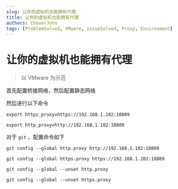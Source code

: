 ```yaml
---
slug: 让你的虚拟机也能拥有代理
title: 让你的虚拟机也能拥有代理
authors: CheverJohn
tags: [ProblemSolved, VMware, issueSolved, Proxy, Environment]
---
```



# 让你的虚拟机也能拥有代理

> 以 VMware 为示范

首先配置桥接网络，然后配置静态网络

然后进行以下命令

```shell
export https_proxy=https://192.168.1.102:10809

export http_proxy=http://192.168.1.102:10809
```

对于 `git` ，配置命令如下

```shell
git config --global http.proxy http://192.168.1.102:10809

git config --global https.proxy https://192.168.1.102:10809

git config --global --unset http.proxy

git config --global --unset https.proxy
```


